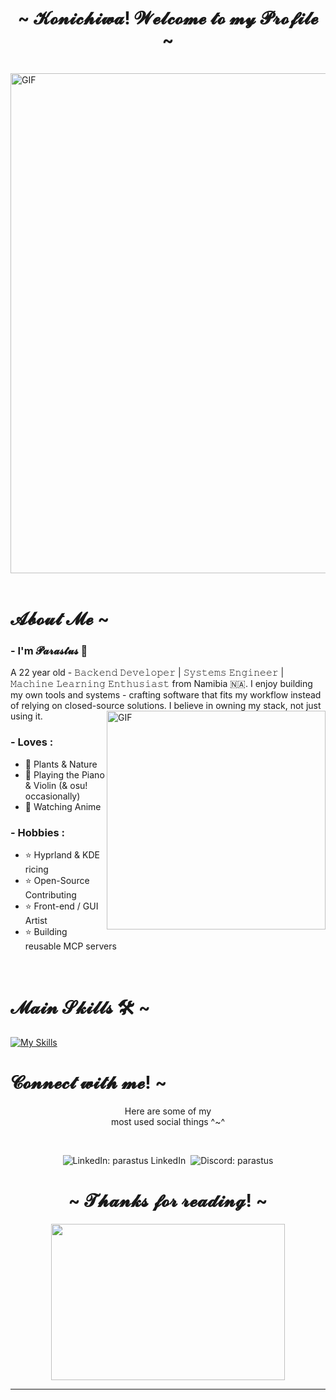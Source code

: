  <center>
<h1 align="center">~ 𝓚𝓸𝓷𝓲𝓬𝓱𝓲𝔀𝓪! 𝓦𝓮𝓵𝓬𝓸𝓶𝓮 𝓽𝓸 𝓶𝔂 𝓟𝓻𝓸𝓯𝓲𝓵𝓮 ~</h1>
<br>
<div align="left">

 <div align="left">
<img hight="150" width="800" alt="GIF" align="center" src="https://i.pinimg.com/originals/be/51/11/be5111b4f7b764568f1ad20394a562f3.gif">
</div>

</br>


# 𝓐𝓫𝓸𝓾𝓽 𝓜𝓮 ~

### - I'm 𝓟𝓪𝓻𝓪𝓼𝓽𝓾𝓼 💫  
A 22 year old - 𝙱𝚊𝚌𝚔𝚎𝚗𝚍 𝙳𝚎𝚟𝚎𝚕𝚘𝚙𝚎𝚛 | 𝚂𝚢𝚜𝚝𝚎𝚖𝚜 𝙴𝚗𝚐𝚒𝚗𝚎𝚎𝚛 | 𝙼𝚊𝚌𝚑𝚒𝚗𝚎 𝙻𝚎𝚊𝚛𝚗𝚒𝚗𝚐 𝙴𝚗𝚝𝚑𝚞𝚜𝚒𝚊𝚜𝚝 from Namibia 🇳🇦.
I enjoy building my own tools and systems - crafting software that fits my workflow instead of relying on closed-source solutions. I believe in owning my stack, not just using it.
<img hight="200" width="350" alt="GIF" align="right" src="https://i.pinimg.com/originals/be/6d/ed/be6ded46b365626b0812a41b75875d59.gif">

### - Loves :
- 🌱 Plants & Nature
- 🎹 Playing the Piano & Violin (& osu! occasionally)
- 🐸 Watching Anime

### - Hobbies : 
- ⭐ Hyprland & KDE ricing
- ⭐ Open-Source Contributing
- ⭐ Front-end / GUI Artist
- ⭐ Building reusable MCP servers



</br>


# 𝓜𝓪𝓲𝓷 𝓢𝓴𝓲𝓵𝓵𝓼 🛠 ~
[![My Skills](https://skillicons.dev/icons?i=py,regex,github,git,mongodb,mysql,eclipse,java,spring,js,nodejs,react,express,jest,jenkins,cpp,cs,dotnet,html,css,bootstrap,pug,php,androidstudio,blender,ps,notion)](https://skillicons.dev)
</br>






# 𝓒𝓸𝓷𝓷𝓮𝓬𝓽 𝔀𝓲𝓽𝓱 𝓶𝓮! ~
 <p align="center">Here are some of my <br>
most used social things ^~^</p>
 <div align="center">
 
  </div>
<br>
<p align="center" style="display:flex;justify-content:center;gap:0.5rem;">
  <a
    href="https://www.linkedin.com/in/parastus-n-244882279/"
    target="_blank"
    rel="noopener noreferrer"
    style="text-decoration:none;"
  >
    <img
      src="https://img.shields.io/badge/parastus%20n-%230A66C2.svg?style=for-the-badge&logo=linkedin&logoColor=white"
      alt="LinkedIn: parastus LinkedIn"
    />
  </a>
  <a
    href="https://discord.com/users/803397532302311424"
    target="_blank"
    rel="noopener noreferrer"
    style="text-decoration:none;"
  >
    <img
      src="https://img.shields.io/badge/parastus%20%7C%20discord-%235865F2.svg?style=for-the-badge&logo=discord&logoColor=white"
      alt="Discord: parastus"
    />
  </a>
</p>





<h1 align="center">~ 𝓣𝓱𝓪𝓷𝓴𝓼 𝓯𝓸𝓻 𝓻𝓮𝓪𝓭𝓲𝓷𝓰! ~ </h1>
<p align="center">
<img src="https://66.media.tumblr.com/dfb3162734ff672469a4ebb4409526f8/tumblr_n2232bnlHr1qj0e17o1_500.gif" align="center" width="373.5px" height="250px">

</p>
<hr>
</div>
</div>

